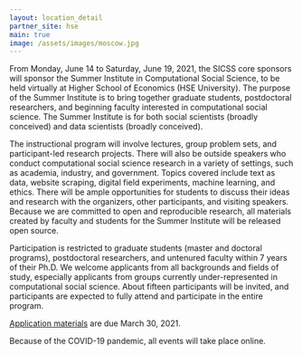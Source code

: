 ```yaml
---
layout: location_detail
partner_site: hse
main: true
image: /assets/images/moscow.jpg
---
```


From Monday, June 14 to Saturday, June 19, 2021, the SICSS core sponsors will sponsor the Summer Institute in Computational Social Science, to be held virtually at Higher School of Economics (HSE University). The purpose of the Summer Institute is to bring together graduate students, postdoctoral researchers, and beginning faculty interested in computational social science. The Summer Institute is for both social scientists (broadly conceived) and data scientists (broadly conceived).

The instructional program will involve lectures, group problem sets, and participant-led research projects. There will also be outside speakers who conduct computational social science research in a variety of settings, such as academia, industry, and government. Topics covered include text as data, website scraping, digital field experiments, machine learning, and ethics. There will be ample opportunities for students to discuss their ideas and research with the organizers, other participants, and visiting speakers. Because we are committed to open and reproducible research, all materials created by faculty and students for the Summer Institute will be released open source.

Participation is restricted to graduate students (master and doctoral programs), postdoctoral researchers, and untenured faculty within 7 years of their Ph.D. We welcome applicants from all backgrounds and fields of study, especially applicants from groups currently under-represented in computational social science. About fifteen participants will be invited, and participants are expected to fully attend and participate in the entire program.

[Application materials](https://compsocialscience.github.io/summer-institute/2021/hse/apply) are due March 30, 2021.

Because of the COVID-19 pandemic, all events will take place online.
